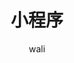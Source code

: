 ﻿---
layout: post
title: 小程序  #标题
tagline: 小程序坑点集
category: miniPrograms      #分类
author: wali    #作者
tag: miniPrograms     #标签
ghurl:        #github url
ghurl_zip:    #github zip下载

post_nav: 
---










